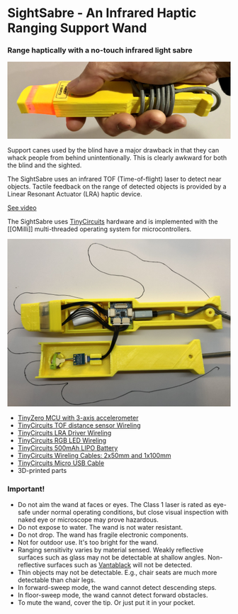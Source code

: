 # SightSabre - An Infrared Haptic Ranging Support Wand 
### Range haptically with a no-touch infrared light sabre
<a href="https://raw.githubusercontent.com/oyamist/om-ranger/master/assets/sight-saber.jpg"><img src="https://raw.githubusercontent.com/oyamist/om-ranger/master/assets/sight-saber.jpg" width=800px/></a>

Support canes used by the blind have a major drawback in that
they can whack people from behind unintentionally.  This is clearly
awkward for both the blind and the sighted.

The SightSabre uses an infrared TOF (Time-of-flight) laser 
to detect near objects.
Tactile feedback on the range of detected objects is provided by
a Linear Resonant Actuator (LRA) haptic device.

[See video](https://youtu.be/uYHzJQGOatI)

The SightSabre uses [TinyCircuits](https://tinycircuits.com) hardware
and is implemented with the [[OMilli]] multi-threaded operating system
for microcontrollers.

<a href="https://raw.githubusercontent.com/oyamist/om-ranger/master/assets/sight-saber-parts.jpg"><img src="https://raw.githubusercontent.com/oyamist/om-ranger/master/assets/sight-saber-parts.jpg" width=800px/></a>

* [TinyZero MCU with 3-axis accelerometer](https://tinycircuits.com/products/tinyzero-processor)
* [TinyCircuits TOF distance sensor Wireling](https://tinycircuits.com/products/tof-distance-sensor-wireling-vl53l0x)
* [TinyCircuits LRA Driver Wireling](https://tinycircuits.com/products/lra-wireling-drv2605)
* [TinyCircuits RGB LED Wireling](https://tinycircuits.com/products/serial-rgb-led-wireling)
* [TinyCircuits 500mAh LIPO Battery](https://tinycircuits.com/products/lithium-ion-polymer-battery-3-7v-500mah)
* [TinyCircuits Wireling Cables: 2x50mm and 1x100mm](https://tinycircuits.com/products/5-pin-extension-cable)
* [TinyCircuits Micro USB Cable](https://tinycircuits.com/products/micro-usb-cable-3-feet)
* 3D-printed parts

### Important!

* Do not aim the wand at faces or eyes. The Class 1 laser is rated as eye-safe 
  under normal operating conditions, but close visual inspection with naked eye
  or microscope may prove hazardous.
* Do not expose to water. The wand is not water resistant.
* Do not drop. The wand has fragile electronic components.
* Not for outdoor use. It's too bright for the wand.
* Ranging sensitivity varies by material sensed. Weakly reflective surfaces
  such as glass may not be detectable at shallow angles.
  Non-reflective surfaces such as 
  [Vantablack](https://en.wikipedia.org/wiki/Vantablack) will not be 
  detected.
* Thin objects may not be detectable. E.g., chair seats are 
  much more detectable than chair legs. 
* In forward-sweep mode, the wand cannot detect descending steps.
* In floor-sweep mode, the wand cannot detect forward obstacles.
* To mute the wand, cover the tip. Or just put it in your pocket.
